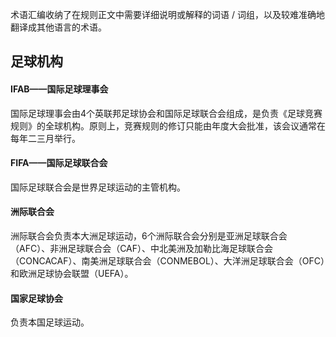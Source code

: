 术语汇编收纳了在规则正文中需要详细说明或解释的词语 / 词组，以及较难准确地翻译成其他语言的术语。

## 足球机构

#### IFAB——国际足球理事会

国际足球理事会由4个英联邦足球协会和国际足球联合会组成，是负责《足球竞赛规则》的全球机构。原则上，竞赛规则的修订只能由年度大会批准，该会议通常在每年二三月举行。

#### FIFA——国际足球联合会

国际足球联合会是世界足球运动的主管机构。

#### 洲际联合会

洲际联合会负责本大洲足球运动，6个洲际联合会分别是亚洲足球联合会（AFC）、非洲足球联合会（CAF）、中北美洲及加勒比海足球联合会（CONCACAF）、南美洲足球联合会（CONMEBOL）、大洋洲足球联合会（OFC）和欧洲足球协会联盟（UEFA）。

#### 国家足球协会

负责本国足球运动。
